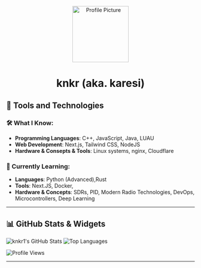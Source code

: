 <p align="center">
  <img src="https://github.com/knkr1.png" alt="Profile Picture" width="150" height="150">
</p>

<h1 align="center">knkr (aka. karesi)</h1>

## 🚀 Tools and Technologies

### 🛠️ What I Know:
- **Programming Languages**: C++, JavaScript, Java, LUAU
- **Web Development**: Next.js, Tailwind CSS, NodeJS
- **Hardware & Consepts & Tools**: Linux systems, nginx, Cloudflare

### 🌱 Currently Learning:
- **Languages**: Python (Advanced),Rust
- **Tools**: Next.JS, Docker,
- **Hardware & Concepts**: SDRs, PID, Modern Radio Technologies, DevOps, Microcontrollers, Deep Learning 

---

## 📊 GitHub Stats & Widgets

![knkr1's GitHub Stats](https://github-readme-stats.vercel.app/api?username=knkr1&show_icons=true&theme=radical)
![Top Languages](https://github-readme-stats.vercel.app/api/top-langs/?username=knkr1&layout=compact&theme=radical)

![Profile Views](https://komarev.com/ghpvc/?username=knkr1&color=blue)

---
